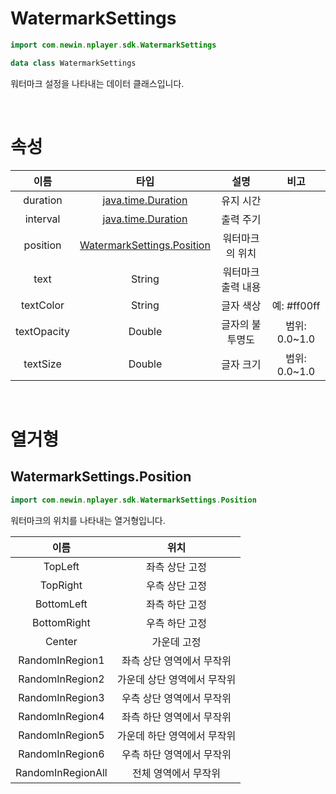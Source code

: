 # WatermarkSettings

```kotlin
import com.newin.nplayer.sdk.WatermarkSettings
```

```kotlin
data class WatermarkSettings
```

워터마크 설정을 나타내는 데이터 클래스입니다.

<br>

# 속성

| 이름 | 타입 | 설명 | 비고 |
|:--:|:--:|:--:|:--:|
|duration|[java.time.Duration](https://developer.android.com/reference/java/time/Duration)|유지 시간||
|interval|[java.time.Duration](https://developer.android.com/reference/java/time/Duration)|출력 주기||
|position|[WatermarkSettings.Position](#watermarksettingsposition)|워터마크의 위치||
|text|String|워터마크 출력 내용||
|textColor|String|글자 색상|예: #ff00ff|
|textOpacity|Double|글자의 불투명도|범위: 0.0~1.0|
|textSize|Double|글자 크기|범위: 0.0~1.0|

<br>

# 열거형

## WatermarkSettings.Position

```kotlin
import com.newin.nplayer.sdk.WatermarkSettings.Position
```

워터마크의 위치를 나타내는 열거형입니다.

| 이름 | 위치 |
|:--:|:--:|
|TopLeft|좌측 상단 고정|
|TopRight|우측 상단 고정|
|BottomLeft|좌측 하단 고정|
|BottomRight|우측 하단 고정|
|Center|가운데 고정|
|RandomInRegion1|좌측 상단 영역에서 무작위|
|RandomInRegion2|가운데 상단 영역에서 무작위|
|RandomInRegion3|우측 상단 영역에서 무작위|
|RandomInRegion4|좌측 하단 영역에서 무작위| 
|RandomInRegion5|가운데 하단 영역에서 무작위|
|RandomInRegion6|우측 하단 영역에서 무작위|
|RandomInRegionAll|전체 영역에서 무작위|
